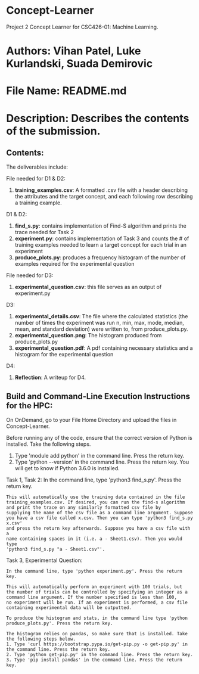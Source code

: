 # Concept-Learner
Project 2 Concept Learner for CSC426-01: Machine Learning.

# Authors: Vihan Patel, Luke Kurlandski, Suada Demirovic
# File Name: README.md
# Description: Describes the contents of the submission.

## Contents:
The deliverables include:

File needed for D1 & D2:
1. **training_examples.csv**: A formatted .csv file with a header describing the attributes and the target concept, and each following row describing a training example.

D1 & D2:
1. **find_s.py**: contains implementation of Find-S algorithm and prints the trace needed for Task 2
2. **experiment.py**: contains implementation of Task 3 and counts the # of training examples needed to learn a target concept for each trial in an experiment
3. **produce_plots.py**: produces a frequency histogram of the number of examples required for the experimental question

File needed for D3:
1. **experimental_question.csv**: this file serves as an output of experiment.py

D3: 
1. **experimental_details.csv**: The file where the calculated statistics (the number of times the experiment was run n, min, max, mode, median, mean, and standard deviation) were written to, from produce_plots.py. 
2. **experimental_question.png**: The histogram produced from produce_plots.py
3. **experimental_question.pdf**: A pdf containing necessary statistics and a histogram for the experimental question

D4:
1. **Reflection**: A writeup for D4.

## Build and Command-Line Execution Instructions for the HPC:

On OnDemand, go to your File Home Directory and upload the files in Concept-Learner. 

Before running any of the code, ensure that the correct version of Python 
is installed. Take the following steps.
1. Type 'module add python' in the command line. Press the return key.
2. Type 'python --version' in the command line. Press the return key.
You will get to know if Python 3.6.0 is installed.

Task 1, Task 2: 
	In the command line, type 'python3 find_s.py'. Press the return key.

	This will automatically use the training data contained in the file
	training_examples.csv. If desired, you can run the find-s algorithm
	and print the trace on any similarly formatted csv file by 
	supplying the name of the csv file as a command line argument. Suppose
	you have a csv file called x.csv. Then you can type 'python3 find_s.py x.csv'
	and press the return key afterwards. Suppose you have a csv file with a
	name containing spaces in it (i.e. a - Sheet1.csv). Then you would type
	'python3 find_s.py "a - Sheet1.csv"'.

Task 3, Experimental Question:
	
	In the command line, type 'python experiment.py'. Press the return key.

	This will automatically perform an experiment with 100 trials, but 
	the number of trials can be controlled by specifying an integer as a
	command line argument. If the number specified is less than 100, 
	no experiment will be run. If an experiment is performed, a csv file
	containing experimental data will be outputted.
	
	To produce the histogram and stats, in the command line type 'python produce_plots.py'. Press the return key.

	The histogram relies on pandas, so make sure that is installed. Take the following steps below.
	1. Type 'curl https://bootstrap.pypa.io/get-pip.py -o get-pip.py' in the command line. Press the return key.
	2. Type 'python get-pip.py' in the command line. Press the return key.
	3. Type 'pip install pandas' in the command line. Press the return key.
